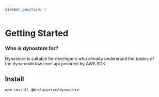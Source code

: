 ```yaml
---
sidebar_position: 1
---
```


# Getting Started

### Who is dynostore for?

Dynostore is suitable for developers who already understand the basics of the dynamodb low level api provided by AWS SDK.


## Install

```bash
npm install @declanprice/dynostore
```

